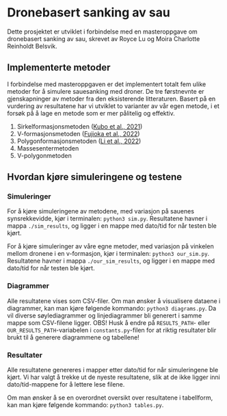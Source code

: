 # Dronebasert sanking av sau

Dette prosjektet er utviklet i forbindelse med en masteroppgave om dronebasert sanking av sau, skrevet av Royce Lu og Moira Charlotte Reinholdt Belsvik.

## Implementerte metoder

I forbindelse med masteroppgaven er det implementert totalt fem ulike metoder for å simulere sauesanking med droner. De tre førstnevnte er gjenskapninger av metoder fra den eksisterende litteraturen. Basert på en vurdering av resultatene har vi utviklet to varianter av vår egen metode, i et forsøk på å lage en metode som er mer pålitelig og effektiv.

1. Sirkelformasjonsmetoden ([Kubo et al., 2021](https://doi.org/10.1007/s10015-021-00726-7))
1. V-formasjonsmetoden ([Fujioka et al., 2022](https://doi.org/10.5687/iscie.31.21))
1. Polygonformasjonsmetoden ([Li et al., 2022](https://doi.org/10.3390/drones6020029))
1. Massesentermetoden
1. V-polygonmetoden

## Hvordan kjøre simuleringene og testene

### Simuleringer

For å kjøre simuleringene av metodene, med variasjon på sauenes synsrekkevidde, kjør i terminalen: `python3 sim.py`. Resultatene havner i mappa `./sim_results`, og ligger i en mappe med dato/tid for når testen ble kjørt.

For å kjøre simuleringer av våre egne metoder, med variasjon på vinkelen mellom dronene i en v-formasjon, kjør i terminalen: `python3 our_sim.py`. Resultatene havner i mappa `./our_sim_results`, og ligger i en mappe med dato/tid for når testen ble kjørt.

### Diagrammer

Alle resultatene vises som CSV-filer. Om man ønsker å visualisere dataene i diagrammer, kan man kjøre følgende kommando: `python3 diagrams.py`. Da vil diverse søylediagrammer og linjediagrammer bli generert i samme mappe som CSV-filene ligger. OBS! Husk å endre på `RESULTS_PATH`- eller `OUR_RESULTS_PATH`-variabelen i `constants.py`-filen for at riktig resultater blir brukt til å generere diagrammene og tabellene!

### Resultater

Alle resultatene genereres i mapper etter dato/tid for når simuleringene ble kjørt. Vi har valgt å trekke ut de nyeste resultatene, slik at de ikke ligger inni dato/tid-mappene for å lettere lese filene.

Om man ønsker å se en overordnet oversikt over resultatene i tabellform, kan man kjøre følgende kommando: `python3 tables.py`.

